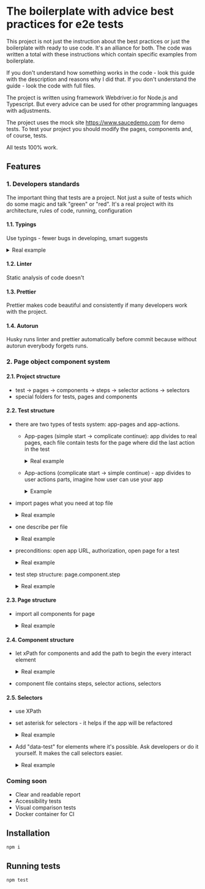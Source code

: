 # The boilerplate with advice best practices for e2e tests

This project is not just the instruction about the best practices or just the boilerplate with ready to use code. It's an alliance for both. The code was written a total with these instructions which contain specific examples from boilerplate.

If you don't understand how something works in the code - look this guide with the description and reasons why I did that. If you don't understand the guide - look the code with full files.

The project is written using framework Webdriver.io for Node.js and Typescript. But every advice can be used for other programming languages with adjustments.

The project uses the mock site https://www.saucedemo.com for demo tests. To test your project you should modify the pages, components and, of course, tests.

All tests 100% work.

## Features

### 1. Developers standards

The important thing that tests are a project. Not just a suite of tests which do some magic and talk "green" or "red". It's a real project with its architecture, rules of code, running, configuration

#### 1.1. Typings

Use typings - fewer bugs in developing, smart suggests

  <details>
  <summary>Real example</summary>

```typescript
// pages/components/list.page.ts

getButton(productName: string): string {
  const productIndex = this.getProductIndex(productName);
  return this.productButtons()[productIndex].getText();
}
```

  </details>

#### 1.2. Linter

Static analysis of code doesn't

#### 1.3. Prettier

Prettier makes code beautiful and consistently if many developers work with the project.

#### 1.4. Autorun

Husky runs linter and prettier automatically before commit because without autorun everybody forgets runs.

### 2. Page object component system

#### 2.1. Project structure

- test -> pages -> components -> steps -> selector actions -> selectors
- special folders for tests, pages and components

#### 2.2. Test structure

- there are two types of tests system: app-pages and app-actions.

  - App-pages (simple start -> complicate continue): app divides to real pages, each file contain tests for the page where did the last action in the test

    <details>
    <summary>Real example</summary>

    ```
    .
    ├── ...
    ├── specs                       # Test files
    │   ├── index.spec              # Tests for index page
    │   ├── products.spec           # Tests for product page
    │   └── cart.spec               # Tests for cart page
    └── ...
    ```

    </details>

  - App-actions (complicate start -> simple continue) - app divides to user actions parts, imagine how user can use your app

    <details>
    <summary>Example</summary>

    ```
    .
    ├── ...
    ├── specs                       # Test files
    │ ├── download.spec             # Tests for downloads files
    │ ├── crud-goods.spec           # Create-Read-Update-Delete for item
    │ └── purchase-cancel.spec      # Cancelation actions
    └── ...
    ```

    </details>

- import pages what you need at top file

  <details>
  <summary>Real example</summary>

  ```typescript
  // specs/products.spec.ts

  import index from '@pages/index.page';
  import products from '@pages/products.page';
  ```

  </details>

- one describe per file

  <details>
  <summary>Real example</summary>

  ```typescript
  // specs/products.spec.ts

  describe('Products page', () => {
    ...
  }
  ```

  </details>

- preconditions: open app URL, authorization, open page for a test

  <details>
  <summary>Real example</summary>

  ```typescript
  // specs/products.spec.ts

  before('Open index page', () => {
    browser.url('');
    index.loginForm().authStandardUser();
  });
  ```

  </details>

- test step structure: page.component.step

  <details>
  <summary>Real example</summary>

  ```typescript
  // specs/products.spec.ts

  index.loginForm().authStandardUser();

  products.list().addToCart(productName);
  ```

#### 2.3. Page structure

- import all components for page

  <details>
  <summary>Real example</summary>

  ```typescript
  // pages/products.page.ts

  import list from '@components/list.page';
  ```

  </details>

#### 2.4. Component structure

- let xPath for components and add the path to begin the every interact element

  <details>
  <summary>Real example</summary>

  ```typescript
  // pages/components/list.page.ts

  private list = () => $('//*[@class="inventory_list"]');

  private productNames = () => this.list().$$(`//*[@class="inventory_item_name"]`);
  private productButtons = () => this.list().$$(`//*[contains(@class,"btn_inventory")]`);
  ```

  </details>

- component file contains steps, selector actions, selectors

#### 2.5. Selectors

- use XPath
- set asterisk for selectors - it helps if the app will be refactored

  <details>
  <summary>Real example</summary>

  ```typescript
  private product = '//*[@class="inventory_item"]';
  ```

  </details>

- Add "data-test" for elements where it's possible.
  Ask developers or do it yourself. It makes the call selectors easier.

  <details>
  <summary>Real example</summary>

  ```html
  <!-- element on page -->
  <input type="text" class="form_input" data-test="username" id="user-name" placeholder="Username" value="" />
  ```

  ```typescript
  // selector
  private username = () => $('//*[@data-test="username"]');
  ```

  </details>

### Coming soon

- Clear and readable report
- Accessibility tests
- Visual comparison tests
- Docker container for CI

## Installation

```
npm i
```

## Running tests

```
npm test
```
